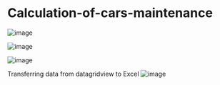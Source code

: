 # Calculation-of-cars-maintenance
![image](https://user-images.githubusercontent.com/80597767/230195194-b2a1a8d7-94cb-4288-8e4b-c9d131cc1515.png)

![image](https://user-images.githubusercontent.com/80597767/230195419-846efb87-59e5-4b6d-913f-c24f615309b0.png)

![image](https://user-images.githubusercontent.com/80597767/230195533-a720987c-23cc-40bb-aa45-dd53368da160.png)

Transferring data from datagridview to Excel
![image](https://user-images.githubusercontent.com/80597767/230850963-14f91450-dffd-428c-9b74-2e2be5c271ad.png)

